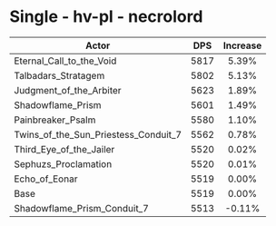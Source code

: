 # Single - hv-pl - necrolord
| Actor | DPS | Increase |
|---|:---:|:---:|
|Eternal_Call_to_the_Void|5817|5.39%|
|Talbadars_Stratagem|5802|5.13%|
|Judgment_of_the_Arbiter|5623|1.89%|
|Shadowflame_Prism|5601|1.49%|
|Painbreaker_Psalm|5580|1.10%|
|Twins_of_the_Sun_Priestess_Conduit_7|5562|0.78%|
|Third_Eye_of_the_Jailer|5520|0.02%|
|Sephuzs_Proclamation|5520|0.01%|
|Echo_of_Eonar|5519|0.00%|
|Base|5519|0.00%|
|Shadowflame_Prism_Conduit_7|5513|-0.11%|
